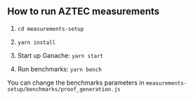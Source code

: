 ## How to run AZTEC measurements

1. `cd measurements-setup`

2. `yarn install`

3. Start up Ganache: `yarn start`

4. Run benchmarks: `yarn bench`


You can change the benchmarks parameters in `measurements-setup/benchmarks/proof_generation.js` 
